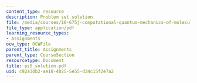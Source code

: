 ```yaml
---
content_type: resource
description: Problem set solution.
file: /media/courses/10-675j-computational-quantum-mechanics-of-molecular-and-extended-systems-fall-2004/c92a3db2ae1840255e55d34c15f2e7a2_ps5_solution.pdf
file_type: application/pdf
learning_resource_types:
- Assignments
ocw_type: OCWFile
parent_title: Assignments
parent_type: CourseSection
resourcetype: Document
title: ps5_solution.pdf
uid: c92a3db2-ae18-4025-5e55-d34c15f2e7a2
---
```

